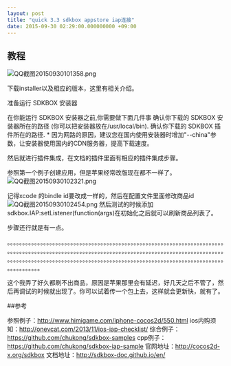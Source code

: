 ```yaml
---
layout: post
title: "quick 3.3 sdkbox appstore iap连接"
date: 2015-09-30 02:29:00.000000000 +09:00
---
```


## 教程

![QQ截图20150930101358.png](https://o8ekw8sx0.qnssl.com/upload/201509/hxYk8AZGLdJqsZZ6iEiIm99nYFSRKsD8.png "QQ截图20150930101358.png")

下载installer以及相应的版本，这里有相关介绍。

准备运行 SDKBOX 安装器

在你能运行 SDKBOX 安装器之前,你需要做下面几件事 确认你下载的 SDKBOX 安装器所在的路径 (你可以把安装器放在/usr/local/bin). 确认你下载的 SDKBOX 插件所在的路径. * 因为网路的原因，建议您在国内使用安装器时增加"--china"参数，让安装器使用国内的CDN服务器，提高下载速度。

然后就进行插件集成，在文档的插件里面有相应的插件集成步骤。

参照第一个例子创建应用，但是苹果经常改版现在都不一样了。
![QQ截图20150930102321.png](https://o8ekw8sx0.qnssl.com/upload/201509/zLmBy6Apq46-ihvIW1zDndIO_tuJNQV5.png "QQ截图20150930102321.png")

记得xcode 的bindle id要改成一样的，然后在配置文件里面修改商品id
![QQ截图20150930102454.png](https://o8ekw8sx0.qnssl.com/upload/201509/wJS5m_zj927IDxqlW48GWTAbDSJ03QAd.png "QQ截图20150930102454.png")
然后测试的时候添加sdkbox.IAP:setListener(function(args)在初始化之后就可以刷新商品列表了。

步骤还行就是有一点。

。。。。。。。。。。。。。。。。。。。。。。。。。。。。。。。。。。。。。。。。。。。。。。。。。。。。。。。。。。。。。。。。。。。。。。。。。。。。。。。。。。。。。。。。。。。。。。。。。。。。。。。。。。。。。。。。。。。。。。。。。。。。。。。。。。。。。。。。。。。。。。。。。。。。。。。。。。。。。。。。。。。。。。。。。。。。。。。。。。。。。。。。。。。。。。。。。。。。。。。。。。。。。。。。。。。。。。。。。。。。。。。。。。。

这个我弄了好久都刷不出商品，原因是苹果那里会有延迟，好几天之后不管了，然后再调试的时候就出现了。你可以试着传一个包上去，这样就会更新快，就有了。

##参考

参照例子：http://www.himigame.com/iphone-cocos2d/550.html
ios内购须知：http://onevcat.com/2013/11/ios-iap-checklist/
综合例子：https://github.com/chukong/sdkbox-samples
cpp例子：https://github.com/chukong/sdkbox-iap-sample
官网地址：http://cocos2d-x.org/sdkbox
文档地址：http://sdkbox-doc.github.io/en/

